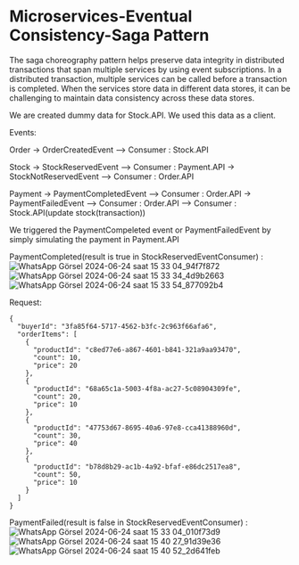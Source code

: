 # Microservices-Eventual Consistency-Saga Pattern
The saga choreography pattern helps preserve data integrity in distributed transactions that span multiple services by using event subscriptions. In a distributed transaction, multiple services can be called before a transaction is completed. When the services store data in different data stores, it can be challenging to maintain data consistency across these data stores.

We are created dummy data for Stock.API. We used this data as a client.

Events:

Order -> OrderCreatedEvent --> Consumer : Stock.API

Stock -> StockReservedEvent --> Consumer : Payment.API
      -> StockNotReservedEvent --> Consumer : Order.API

Payment -> PaymentCompletedEvent --> Consumer : Order.API
        -> PaymentFailedEvent --> Consumer : Order.API
                              --> Consumer : Stock.API(update stock(transaction))

We triggered the PaymentCompeleted event or PaymentFailedEvent by simply simulating the payment in Payment.API

PaymentCompleted(result is true in StockReservedEventConsumer) :
![WhatsApp Görsel 2024-06-24 saat 15 33 04_94f7f872](https://github.com/onrcanogul/sagapattern-choreography-eventualconsistency/assets/147406204/17a28352-26a0-40e6-819d-171c99603b8d)
![WhatsApp Görsel 2024-06-24 saat 15 33 34_4d9b2663](https://github.com/onrcanogul/sagapattern-choreography-eventualconsistency/assets/147406204/beae29aa-977f-490d-95fe-b5881837cd68)
![WhatsApp Görsel 2024-06-24 saat 15 33 54_877092b4](https://github.com/onrcanogul/sagapattern-choreography-eventualconsistency/assets/147406204/33529587-aabd-4f20-b5b3-b67d384f55a5)

Request:
```
{
  "buyerId": "3fa85f64-5717-4562-b3fc-2c963f66afa6",
  "orderItems": [
    {
      "productId": "c8ed77e6-a867-4601-b841-321a9aa93470",
      "count": 10,
      "price": 20
    },
    {
      "productId": "68a65c1a-5003-4f8a-ac27-5c08904309fe",
      "count": 20,
      "price": 10
    },
    {
      "productId": "47753d67-8695-40a6-97e8-cca41388960d",
      "count": 30,
      "price": 40
    },
    {
      "productId": "b78d8b29-ac1b-4a92-bfaf-e86dc2517ea8",
      "count": 50,
      "price": 10
    }
  ]
}
```


PaymentFailed(result is false in StockReservedEventConsumer) :
![WhatsApp Görsel 2024-06-24 saat 15 33 04_010f73d9](https://github.com/onrcanogul/sagapattern-choreography-eventualconsistency/assets/147406204/d0923465-9d1c-4aaa-b789-d0ea91d005a5)
![WhatsApp Görsel 2024-06-24 saat 15 40 27_91d39e36](https://github.com/onrcanogul/sagapattern-choreography-eventualconsistency/assets/147406204/b4436a3d-ad97-4f3b-b1a2-ef47600ce723)
![WhatsApp Görsel 2024-06-24 saat 15 40 52_2d641feb](https://github.com/onrcanogul/sagapattern-choreography-eventualconsistency/assets/147406204/2fe42037-b947-435e-adb1-c3241503b9af)




